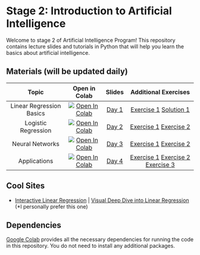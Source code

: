 # Stage 2: Introduction to Artificial Intelligence
 
Welcome to stage 2 of Artificial Intelligence Program! This repository contains lecture slides and tutorials in Python that will help you learn the basics about artificial intelligence.

## Materials (will be updated daily)

| Topic  | Open in Colab|  Slides | Additional Exercises
| :---:         |     :---:      |  :---: |  :---:
| Linear Regression Basics | [![Open In Colab](https://colab.research.google.com/assets/colab-badge.svg)](https://colab.research.google.com/drive/1RO4NO8q9oceZqDzMGeY4PAiTk2cBr765?usp=sharing)| [Day 1](./Lectures/Day%201.pdf) | [Exercise 1](./Exercises/day1_Linear_Regression_Basics.ipynb) [Solution 1](./Solutions/day1_Linear_Regression_Basics.ipynb)
| Logistic Regression | [![Open In Colab](https://colab.research.google.com/assets/colab-badge.svg)]()| [Day 2]() | [Exercise 1]() [Exercise 2]()
| Neural Networks | [![Open In Colab](https://colab.research.google.com/assets/colab-badge.svg)]()| [Day 3]() | [Exercise 1]() [Exercise 2]()
| Applications | [![Open In Colab](https://colab.research.google.com/assets/colab-badge.svg)]()| [Day 4]() | [Exercise 1]() [Exercise 2]() [Exercise 3]()

## Cool Sites

- [Interactive Linear Regression](https://observablehq.com/@yizhe-ang/interactive-visualization-of-linear-regression) | [Visual Deep Dive into Linear Regression](https://mlu-explain.github.io/linear-regression/) (*I personally prefer this one)

## Dependencies
[Google Colab](https://colab.research.google.com) provides all the necessary dependencies for running the code in this repository. You do not need to install any additional packages.

